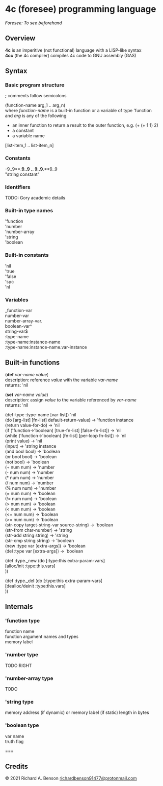 4c (foresee) programming language
===
_Foresee: To see beforehand_

## Overview
**4c** is an imperitive (not functional) language with a LISP-like syntax  
**4cc** (the 4c compiler) compiles 4c code to GNU assembly (GAS)

## Syntax
### Basic program structure
; comments follow semicolons

(function-name arg\_1 .. arg\_n)  
where _function-name_ is a built-in function or a variable of type 'function   
and _arg_ is any of the following
* an inner function to return a result to the outer function, e.g. (+ (+ 1 1) 2)
* a constant
* a variable name

[list-item\_1 .. list-item\_n]  
### Constants
-9..9**.**9..9 .. 9..9**.**9..9  
"string constant"
### Identifiers
TODO: Gory academic details  
### Built-in type names
'function  
'number  
'number-array  
'string   
'boolean  
### Built-in constants
'nil  
'true  
'false  
'spc  
'nl  
### Variables
\_function-var  
number-var  
number-array-var.  
boolean-var^  
string-var$  
:type-name  
:type-name:instance-name  
:type-name:instance-name.var-instance  

## Built-in functions
(**def** _var-name_ _value_)  
description: reference _value_ with the variable _var-name_  
returns: 'nil  
 
(**set** _var-name_ _value_)  
description: assign _value_ to the variable referenced by _var-name_  
returns: 'nil  

(def-type :type-name [var-list]) 'nil  
(do [arg-list] [fn-list] default-return-value) -> 'function instance  
(return value-for-do) -> 'nil  
(if ('function->'boolean) [true-fn-list] [false-fn-list]) -> 'nil  
(while ('function->'boolean) [fn-list] [per-loop fn-list]) -> 'nil  
(print value) -> 'nil  
(input) -> 'string instance  
(and bool bool) -> 'boolean  
(or bool bool) -> 'boolean  
(not bool) -> 'boolean  
(+ num num) -> 'number  
(- num num) -> 'number  
(* num num) -> 'number  
(/ num num) -> 'number  
(% num num) -> 'number  
(= num num) -> 'boolean  
(!= num num) -> 'boolean  
(> num num) -> 'boolean  
(< num num) -> 'boolean  
(<= num num) -> 'boolean  
(>= num num) -> 'boolean  
(str-copy target-string-var source-string) -> 'boolean  
(str-from char-number) -> 'string  
(str-add string string) -> 'string  
(str-cmp string string) -> 'boolean  
(new :type var [extra-args]) -> 'boolean  
(del :type var [extra-args]) -> 'boolean  

(def :type.\_new (do [:type:this extra-param-vars]  
  [alloc/init :type:this.vars]  
))  
  
(def :type.\_del (do [:type:this extra-param-vars]  
  [dealloc/deinit :type:this.vars]  
))  

## Internals
### 'function type
function name  
function argument names and types  
memory label   
### 'number type
TODO RIGHT  
### 'number-array type
TODO  
### 'string type 
memory address (if dynamic) or memory label (if static)
length in bytes
### 'boolean type
var name  
truth flag

===
## Credits
  
© 2021 Richard A. Benson <richardbenson91477@protonmail.com><br>


